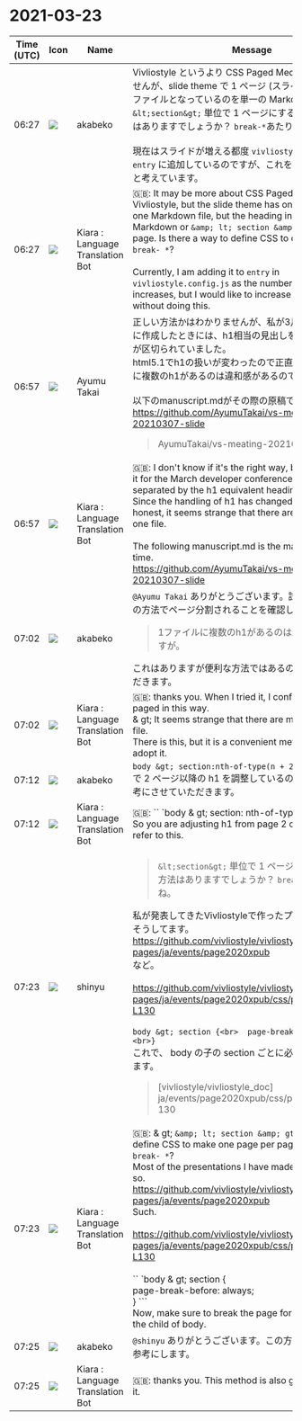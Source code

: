 # 2021-03-23

|Time (UTC)|Icon|Name|Message|
|---|---|---|---|
|06:27|![](https://avatars.slack-edge.com/2019-05-15/624511073651_25909952cd7a069ceed2_72.png)|akabeko|Vivliostyle というより CSS Paged Media の話かもしれませんが、slide theme で 1 ページ (スライド) 1 Markdown ファイルとなっているのを単一の Markdown 中の見出しや `&lt;section&gt;` 単位で 1 ページにする CSS の定義方法はありますでしょうか？ `break-*`あたりですかね。<br><br>現在はスライドが増える都度 `vivliostyle.config.js` の `entry` に追加しているのですが、これをせずに増減したいと考えています。|
|06:27|![](https://avatars.slack-edge.com/2021-03-01/1807880975282_5c8ad89e782096649baa_72.png)|Kiara : Language Translation Bot|🇬🇧: It may be more about CSS Paged Media than Vivliostyle, but the slide theme has one page (slide) and one Markdown file, but the heading in a single Markdown or `&amp; lt; section &amp; gt;` unit is one page. Is there a way to define CSS to do? Is it around `break- *`?<br><br>Currently, I am adding it to `entry` in` vivliostyle.config.js` as the number of slides increases, but I would like to increase or decrease it without doing this.|
|06:57|![](https://avatars.slack-edge.com/2020-10-24/1474758134528_58d03798bcb64d811fc4_72.jpg)|Ayumu Takai|正しい方法かはわかりませんが、私が3月の開発者会議用に作成したときには、h1相当の見出しを入れるとスライドが区切られていました。<br>html5.1でh1の扱いが変わったので正直なところ1ファイルに複数のh1があるのは違和感があるのですが。<br><br>以下のmanuscript.mdがその際の原稿です。<br><https://github.com/AyumuTakai/vs-meating-20210307-slide><br><blockquote>AyumuTakai/vs-meating-20210307-slide</blockquote>|
|06:57|![](https://avatars.slack-edge.com/2021-03-01/1807880975282_5c8ad89e782096649baa_72.png)|Kiara : Language Translation Bot|🇬🇧: I don't know if it's the right way, but when I created it for the March developer conference, the slides were separated by the h1 equivalent heading.<br>Since the handling of h1 has changed in html5.2, to be honest, it seems strange that there are multiple h1s in one file.<br><br>The following manuscript.md is the manuscript at that time.<br><https://github.com/AyumuTakai/vs-meating-20210307-slide>|
|07:02|![](https://avatars.slack-edge.com/2019-05-15/624511073651_25909952cd7a069ceed2_72.png)|akabeko|`@Ayumu Takai` ありがとうございます。試してみたところこの方法でページ分割されることを確認しました。<br><blockquote>1ファイルに複数のh1があるのは違和感があるのですが。</blockquote>これはありますが便利な方法ではあるので採用させていただきます。|
|07:02|![](https://avatars.slack-edge.com/2021-03-01/1807880975282_5c8ad89e782096649baa_72.png)|Kiara : Language Translation Bot|🇬🇧:  thanks you. When I tried it, I confirmed that it was paged in this way.<br>&amp; gt; It seems strange that there are multiple h1s in one file.<br>There is this, but it is a convenient method, so I will adopt it.|
|07:12|![](https://avatars.slack-edge.com/2019-05-15/624511073651_25909952cd7a069ceed2_72.png)|akabeko|```body &gt; section:nth-of-type(n + 2) h1```<br>で 2 ページ以降の h1 を調整しているのですね。これも参考にさせていただきます。|
|07:12|![](https://avatars.slack-edge.com/2021-03-01/1807880975282_5c8ad89e782096649baa_72.png)|Kiara : Language Translation Bot|🇬🇧: `` `body &amp; gt; section: nth-of-type (n + 2) h1```<br>So you are adjusting h1 from page 2 onwards. I will also refer to this.|
|07:23|![](https://avatars.slack-edge.com/2018-04-27/354445776386_e258f5ed5ba887b08668_72.jpg)|shinyu|<blockquote>`&lt;section&gt;` 単位で 1 ページにする CSS の定義方法はありますでしょうか？ `break-*`あたりですかね。</blockquote>私が発表してきたVivliostyleで作ったプレゼンはだいたいそうしてます。<br><https://github.com/vivliostyle/vivliostyle_doc/tree/gh-pages/ja/events/page2020xpub><br>など。<br><br><https://github.com/vivliostyle/vivliostyle_doc/blob/gh-pages/ja/events/page2020xpub/css/presen.css#L127-L130><br><br>```body &gt; section {<br>  page-break-before: always;<br>}```<br>これで、 body の子の section ごとに必ず改ページさせてます。<br><blockquote>[vivliostyle/vivliostyle_doc] ja/events/page2020xpub/css/presen.css:127-130</blockquote>|
|07:23|![](https://avatars.slack-edge.com/2021-03-01/1807880975282_5c8ad89e782096649baa_72.png)|Kiara : Language Translation Bot|🇬🇧: &amp; gt; `&amp; lt; section &amp; gt;` Is there a way to define CSS to make one page per page? Is it around `break- *`?<br>Most of the presentations I have made in Vivliostyle do so.<br><https://github.com/vivliostyle/vivliostyle_doc/tree/gh-pages/ja/events/page2020xpub><br>Such.<br><br><https://github.com/vivliostyle/vivliostyle_doc/blob/gh-pages/ja/events/page2020xpub/css/presen.css#L127-L130><br><br>`` `body &amp; gt; section {<br>  page-break-before: always;<br>} ```<br>Now, make sure to break the page for each section of the child of body.|
|07:25|![](https://avatars.slack-edge.com/2019-05-15/624511073651_25909952cd7a069ceed2_72.png)|akabeko|`@shinyu` ありがとうございます。この方法もよいですね。参考にします。|
|07:25|![](https://avatars.slack-edge.com/2021-03-01/1807880975282_5c8ad89e782096649baa_72.png)|Kiara : Language Translation Bot|🇬🇧:  thanks you. This method is also good. I will refer to it.|
